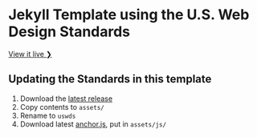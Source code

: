 # Jekyll Template using the U.S. Web Design Standards

[View it live ❯](http://www.blacktm.com/us-web-design-standards-jekyll-template)

## Updating the Standards in this template

1. Download the [latest release](https://playbook.cio.gov/designstandards/)
2. Copy contents to `assets/`
3. Rename to `uswds`
4. Download latest [anchor.js](https://github.com/bryanbraun/anchorjs), put in `assets/js/`
